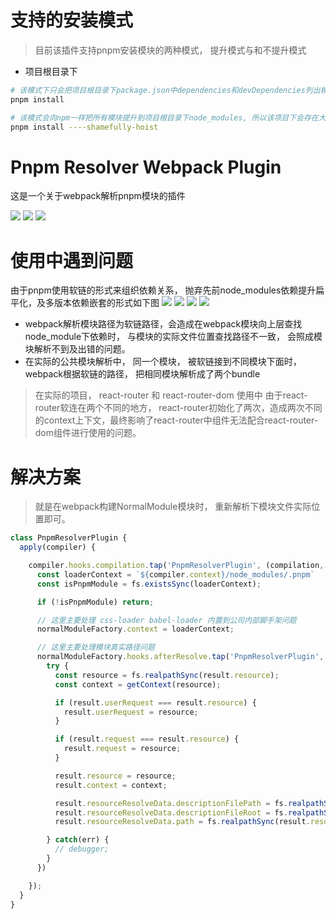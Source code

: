 
# 支持的安装模式
> 目前该插件支持pnpm安装模块的两种模式， 提升模式与和不提升模式
- 项目根目录下
```sh
# 该模式下只会把项目根目录下package.json中dependencies和devDependencies列出模块放入项目根目录下node_modules中，其他间接模块统一软链到相关依赖.pnpm目录中
pnpm install
```
```sh
# 该模式会向npm一样把所有模块提升到项目根目录下node_modules, 所以该项目下会存在大量依赖包
pnpm install ----shamefully-hoist
```



# Pnpm Resolver Webpack Plugin
这是一个关于webpack解析pnpm模块的插件

![](https://mmbiz.qpic.cn/mmbiz_png/QRibyjewM1IBx7Dbic6nPLTMSYG0KhTEAMQge0ib1sQrKmEWAvp5HHWZttZic2LJO13Cd0QLWa8qChOqjSuZDEmTSw/640?wx_fmt=png&wxfrom=5&wx_lazy=1&wx_co=1)
![](https://mmbiz.qpic.cn/mmbiz_png/QRibyjewM1IBx7Dbic6nPLTMSYG0KhTEAM0DytKmH8VdJvvaxmM8woYcx33CUXtthC8Ru95icv8MB8Y6qInpAcZOg/640?wx_fmt=png&wxfrom=5&wx_lazy=1&wx_co=1)
![](https://picgoimg.oss-cn-beijing.aliyuncs.com/WX20220331-125558%402x.png)


# 使用中遇到问题
由于pnpm使用软链的形式来组织依赖关系， 抛弃先前node_modules依赖提升扁平化，及多版本依赖嵌套的形式如下图
![](https://mmbiz.qpic.cn/mmbiz_png/QRibyjewM1IBx7Dbic6nPLTMSYG0KhTEAM1jiaL8iaCQLz4vk44aQia5IkyKLfMyCxDGknLtoibwQGzsplS0XIJXUMAw/640?wx_fmt=png&wxfrom=5&wx_lazy=1&wx_co=1)
![](https://mmbiz.qpic.cn/mmbiz_png/QRibyjewM1IBx7Dbic6nPLTMSYG0KhTEAMaAmJ2Cvvz5dE2T8KwicJnZeASOk0Bt0sVXYL4CD3uDQ4ZuEjXyjnEJg/640?wx_fmt=png&wxfrom=5&wx_lazy=1&wx_co=1)
![](https://mmbiz.qpic.cn/mmbiz_png/QRibyjewM1IBx7Dbic6nPLTMSYG0KhTEAM1PXwNrRwXPrRITNAUibciaAy85Io5NYxEicwerGsjlwr2DuL7MGjrpPmw/640?wx_fmt=png&wxfrom=5&wx_lazy=1&wx_co=1)
![](https://mmbiz.qpic.cn/mmbiz_png/QRibyjewM1IBx7Dbic6nPLTMSYG0KhTEAMJhsfkT6KT5y7b5RqAcUr9b8fYkylI4VGiburHtyS8cs64rDQJibJ0ic7g/640?wx_fmt=png&wxfrom=5&wx_lazy=1&wx_co=1)

- webpack解析模块路径为软链路径，会造成在webpack模块向上层查找node_module下依赖时， 与模块的实际文件位置查找路径不一致， 会照成模块解析不到及出错的问题。
- 在实际的公共模块解析中， 同一个模块， 被软链接到不同模块下面时， webpack根据软链的路径， 把相同模块解析成了两个bundle
> 在实际的项目， react-router 和 react-router-dom 使用中 由于react-router软连在两个不同的地方， react-router初始化了两次，造成两次不同的context上下文，最终影响了react-router中组件无法配合react-router-dom组件进行使用的问题。

# 解决方案
> 就是在webpack构建NormalModule模块时， 重新解析下模块文件实际位置即可。
```js
class PnpmResolverPlugin {
  apply(compiler) {

    compiler.hooks.compilation.tap('PnpmResolverPlugin', (compilation, {normalModuleFactory}) => {
      const loaderContext = `${compiler.context}/node_modules/.pnpm`
      const isPnpmModule = fs.existsSync(loaderContext);

      if (!isPnpmModule) return;

      // 这里主要处理 css-loader babel-loader 内置到公司内部脚手架问题
      normalModuleFactory.context = loaderContext;

      // 这里主要处理模块真实路径问题
      normalModuleFactory.hooks.afterResolve.tap('PnpmResolverPlugin', (result) => {
        try {
          const resource = fs.realpathSync(result.resource);
          const context = getContext(resource);

          if (result.userRequest === result.resource) {
            result.userRequest = resource;
          }

          if (result.request === result.resource) {
            result.request = resource;
          }

          result.resource = resource;
          result.context = context;

          result.resourceResolveData.descriptionFilePath = fs.realpathSync(result.resourceResolveData.descriptionFilePath);
          result.resourceResolveData.descriptionFileRoot = fs.realpathSync(result.resourceResolveData.descriptionFileRoot);
          result.resourceResolveData.path = fs.realpathSync(result.resourceResolveData.path);

        } catch(err) {
          // debugger;
        }
      })

    });
  }
}
```